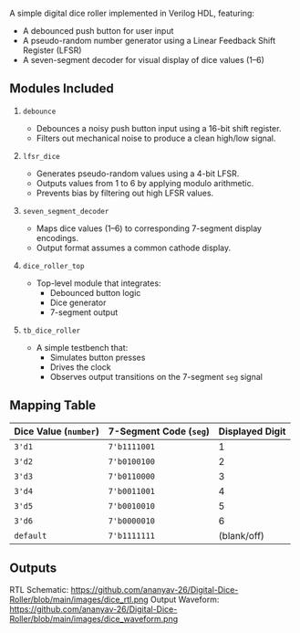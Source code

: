 A simple digital dice roller implemented in Verilog HDL, featuring:
- A debounced push button for user input
- A pseudo-random number generator using a Linear Feedback Shift Register (LFSR)
- A seven-segment decoder for visual display of dice values (1–6)

## Modules Included

1. `debounce`
   - Debounces a noisy push button input using a 16-bit shift register.
   - Filters out mechanical noise to produce a clean high/low signal.

2. `lfsr_dice`
   - Generates pseudo-random values using a 4-bit LFSR.
   - Outputs values from 1 to 6 by applying modulo arithmetic.
   - Prevents bias by filtering out high LFSR values.

3. `seven_segment_decoder`
   - Maps dice values (1–6) to corresponding 7-segment display encodings.
   - Output format assumes a common cathode display.

4. `dice_roller_top`
   - Top-level module that integrates:
     - Debounced button logic
     - Dice generator
     - 7-segment output

5. `tb_dice_roller`
   - A simple testbench that:
     - Simulates button presses
     - Drives the clock
     - Observes output transitions on the 7-segment `seg` signal

## Mapping Table

| Dice Value (`number`) | 7-Segment Code (`seg`) | Displayed Digit |
|------------------------|------------------------|------------------|
| `3'd1`                 | `7'b1111001`           | 1                |
| `3'd2`                 | `7'b0100100`           | 2                |
| `3'd3`                 | `7'b0110000`           | 3                |
| `3'd4`                 | `7'b0011001`           | 4                |
| `3'd5`                 | `7'b0010010`           | 5                |
| `3'd6`                 | `7'b0000010`           | 6                |
| `default`             | `7'b1111111`           | (blank/off)      |

## Outputs
RTL Schematic: https://github.com/ananyav-26/Digital-Dice-Roller/blob/main/images/dice_rtl.png
Output Waveform: https://github.com/ananyav-26/Digital-Dice-Roller/blob/main/images/dice_waveform.png
